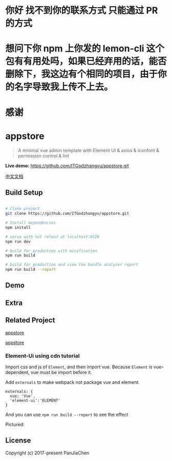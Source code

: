# 你好 找不到你的联系方式 只能通过 PR 的方式
# 想问下你 npm 上你发的 lemon-cli 这个包有有用处吗，如果已经弃用的话，能否删除下，我这边有个相同的项目，由于你的名字导致我上传不上去。
# 感谢
# appstore

> A minimal vue admin template with Element UI & axios & iconfont & permission control & lint

**Live demo:** https://github.com/ITGodzhangyu/appstore.git

[中文文档]()

## Build Setup

``` bash

# Clone project
git clone https://github.com/ITGodzhangyu/appstore.git

# Install dependencies
npm install

# serve with hot reload at localhost:9528
npm run dev

# build for production with minification
npm run build

# build for production and view the bundle analyzer report
npm run build --report
```

## Demo


## Extra

## Related Project
 [appstore](https://github.com/ITGodzhangyu/appstore.git)

 [appstore](https://github.com/ITGodzhangyu/appstore.git)

### Element-Ui using cdn tutorial

Import css and js of `Element`, and then import vue. Because `Element` is vue-dependent, vue must be import before it.

Add `externals` to make webpack not package vue and element.

```
externals: {
  vue: 'Vue',
  'element-ui':'ELEMENT'
}
```

And you can use `npm run build --report` to see the effect

Pictured:

## License

Copyright (c) 2017-present PanJiaChen
